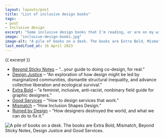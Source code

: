 ```yaml
---
layout: layouts/post
title: "List of inclusive design books"
tags:
- post
- Inclusive design
excerpt: "Some inclusive design books that I'm reading, or are on my wish list."
image: "inclusive-design-books.jpg"
image-alt: "A pile of books on a desk. The books are Extra Bold, Mismatch, Beyond Sticky Notes, Design Justice and Good Services."
last_modified_at: 16 April 2023
---
```


{{ excerpt }}

- [Beyond Sticky Notes](https://www.beyondstickynotes.com/tellmemore) – “…your guide to doing co-design, for real.”
- [Design Justice](https://designjustice.mitpress.mit.edu/) – “An exploration of how design might be led by marginalized communities, dismantle structural inequality, and advance collective liberation and ecological survival.”
- [Extra Bold](https://papress.com/pages/extra-bold) – “a feminist, inclusive, anti-racist, nonbinary field guide for graphic designers.”
- [Good Services](https://good.services/home) – “How to design services that work.”
- [Mismatch](https://mitpress.mit.edu/9780262539487/) – “How Inclusion Shapes Design.”
- [Ruined by Design](https://www.ruinedby.design/) – “How designers destroyed the world, and what we can do to fix it.”

![A pile of books on a desk. The books are Extra Bold, Mismatch, Beyond Sticky Notes, Design Justice and Good Services.](/images/inclusive-design-books.jpg)